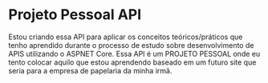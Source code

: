 # Projeto Pessoal API

Estou criando essa API para aplicar os conceitos teóricos/práticos que tenho aprendido durante o processo de estudo sobre desenvolvimento de APIS utilizando o ASPNET Core. Essa API é um PROJETO PESSOAL onde eu tento colocar aquilo que estou aprendendo baseado em um futuro site que seria para a empresa de papelaria da minha irmã.
